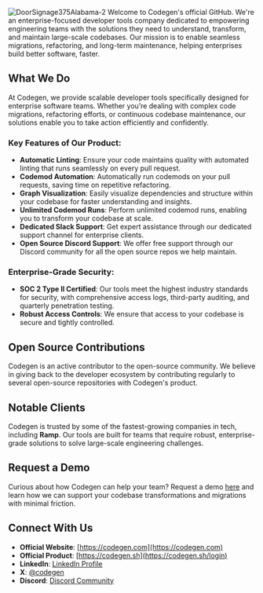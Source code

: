 ![DoorSignage375Alabama-2](https://github.com/user-attachments/assets/476e79a0-5444-47ca-b9bf-664a63f577bd)
Welcome to Codegen's official GitHub. We're an enterprise-focused developer tools company dedicated to empowering engineering teams with the solutions they need to understand, transform, and maintain large-scale codebases. Our mission is to enable seamless migrations, refactoring, and long-term maintenance, helping enterprises build better software, faster.

## What We Do

At Codegen, we provide scalable developer tools specifically designed for enterprise software teams. Whether you’re dealing with complex code migrations, refactoring efforts, or continuous codebase maintenance, our solutions enable you to take action efficiently and confidently.

### Key Features of Our Product:
- **Automatic Linting**: Ensure your code maintains quality with automated linting that runs seamlessly on every pull request.
- **Codemod Automation**: Automatically run codemods on your pull requests, saving time on repetitive refactoring.
- **Graph Visualization**: Easily visualize dependencies and structure within your codebase for faster understanding and insights.
- **Unlimited Codemod Runs**: Perform unlimited codemod runs, enabling you to transform your codebase at scale.
- **Dedicated Slack Support**: Get expert assistance through our dedicated support channel for enterprise clients.
- **Open Source Discord Support**: We offer free support through our Discord community for all the open source repos we help maintain.

### Enterprise-Grade Security:
- **SOC 2 Type II Certified**: Our tools meet the highest industry standards for security, with comprehensive access logs, third-party auditing, and quarterly penetration testing.
- **Robust Access Controls**: We ensure that access to your codebase is secure and tightly controlled.

## Open Source Contributions

Codegen is an active contributor to the open-source community. We believe in giving back to the developer ecosystem by contributing regularly to several open-source repositories with Codegen's product.

## Notable Clients

Codegen is trusted by some of the fastest-growing companies in tech, including **Ramp**. Our tools are built for teams that require robust, enterprise-grade solutions to solve large-scale engineering challenges.

## Request a Demo

Curious about how Codegen can help your team? Request a demo [here](https://codegen.com/request-demo) and learn how we can support your codebase transformations and migrations with minimal friction.

## Connect With Us

- **Official Website**: [https://codegen.com](https://codegen.com)
- **Official Product**: [https://codegen.sh](https://codegen.sh/login)
- **LinkedIn**: [LinkedIn Profile](https://www.linkedin.com/company/codegensh)
- **X**: [@codegen](https://x.com/codegen)
- **Discord**: [Discord Community](https://discord.gg/codegen)
